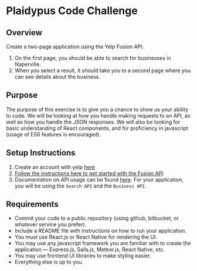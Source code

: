 # Plaidypus Code Challenge

## Overview

Create a two-page application using the Yelp Fusion API.
1. On the first page, you should be able to search for businesses in Naperville.
2. When you select a result, it should take you to a second page where you can see details about the business.

## Purpose

The purpose of this exercise is to give you a chance to show us your ability to code. We will be looking at how you handle making requests to an API, as well as how you handle the JSON responses. We will also be looking for basic understanding of React components, and for proficiency in javascript (usage of ES6 features is encouraged).

## Setup Instructions

1. Create an account with yelp [here](https://www.yelp.com/signup)
2. [Follow the instructions here to get started with the Fusion API](https://www.yelp.com/developers/documentation/v3/get_started)
3. Documentation on API usage can be found [here](https://www.yelp.com/developers/documentation/v3). For your application, you will be using the `Search API` and the `Business API`.

## Requirements

* Commit your code to a public repository (using github, bitbucket, or whatever service you prefer).
* Include a README file with instructions on how to run your application.
* You must use React.js or React Native for rendering the UI.
* You may use any javascript framework you are familiar with to create the application — Express.js, Sails.js, Meteor.js, React Native, etc.
* You may use frontend UI libraries to make styling easier.
* Everything else is up to you.